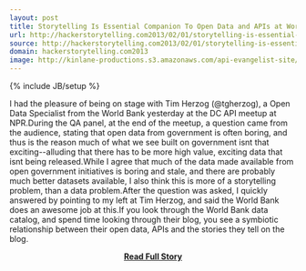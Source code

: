 ```yaml
---
layout: post
title: Storytelling Is Essential Companion To Open Data and APIs at World Bank
url: http://hackerstorytelling.com2013/02/01/storytelling-is-essential-companion-to-open-data-and-apis-at-world-bank/
source: http://hackerstorytelling.com2013/02/01/storytelling-is-essential-companion-to-open-data-and-apis-at-world-bank/
domain: hackerstorytelling.com2013
image: http://kinlane-productions.s3.amazonaws.com/api-evangelist-site/blog/The-World-Bank-Logo.png
---
```

{% include JB/setup %}<p>I had the pleasure of being on stage with Tim Herzog (@tgherzog), a Open Data Specialist from the World Bank yesterday at the DC API meetup at NPR.During the QA panel, at the end of the meetup, a question came from the audience, stating that open data from government is often boring, and thus is the reason much of what we see built on government isnt that exciting--alluding that there has to be more high value, exciting data that isnt being released.While I agree that much of the data made available from open government initiatives is boring and stale, and there are probably much better datasets available, I also think this is more of a storytelling problem, than a data problem.After the question was asked, I quickly answered by pointing to my left at Tim Herzog, and said the World Bank does an awesome job at this.If you look through the World Bank data catalog, and spend time looking through their blog, you see a symbiotic relationship between their open data, APIs and the stories they tell on the blog.</p>
<center><p><a href="http://hackerstorytelling.com2013/02/01/storytelling-is-essential-companion-to-open-data-and-apis-at-world-bank/" style='padding:25px; font-sze:18px; font-weight: bold;'>Read Full Story</a></p></center>
